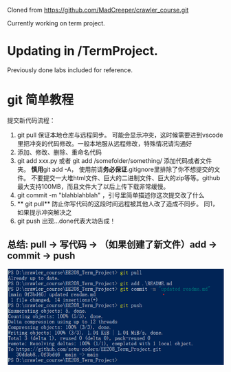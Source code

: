 Cloned from https://github.com/MadCreeper/crawler_course.git

Currently working on term project. 
# Updating in /TermProject.

Previously done labs included for reference.



# git 简单教程
提交新代码流程：
1. git pull 保证本地仓库与远程同步。 可能会显示冲突，这时候需要进到vscode里把冲突的代码修改。一般本地服从远程修改，特殊情况请沟通好
2. 添加、修改、删除、重命名代码
3. git add xxx.py   或者  git add /somefolder/something/ 添加代码或者文件夹。
**慎用**git add -A， 使用前请**务必保证**.gitignore里排除了你不想提交的文件。 不要提交一大堆html文件、巨大的二进制文件、巨大的zip等等。github最大支持100MB，而且文件大了以后上传下载非常缓慢。
4. git commit -m "blahblahblah" ，引号里简单描述你这次提交改了什么
5. ** git pull** 防止你写代码的这段时间远程被其他人改了造成不同步。 同1，如果提示冲突解决之
6. git push 出现...done代表大功告成！

## 总结: pull -> 写代码 -> （如果创建了新文件）add -> commit -> push 

![avatar](./githelp.png)